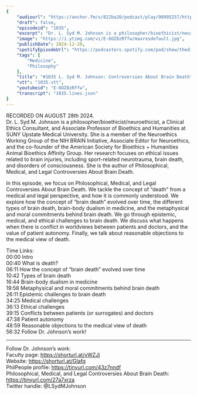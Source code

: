 ```yaml
---
{
	"audiourl": "https://anchor.fm/s/822ba20/podcast/play/90995257/https%3A%2F%2Fd3ctxlq1ktw2nl.cloudfront.net%2Fstaging%2F2024-7-28%2F88fd012a-4d05-2c31-cea2-20cf77b21db7.m4a",
	"draft": false,
	"episodeid": "1035",
	"excerpt": "Dr. L. Syd M. Johnson is a philosopher/bioethicist/neuroethicist, a Clinical Ethics Consultant, and Associate Professor of Bioethics and Humanities at SUNY Upstate Medical University. She is a member of the Neuroethics Working Group of the NIH BRAIN Initiative, Associate Editor for Neuroethics, and the co-founder of the American Society for Bioethics + Humanities Animal Bioethics Affinity Group. Her research focuses on ethical issues related to brain injuries, including sport-related neurotrauma, brain death, and disorders of consciousness. She is the author of Philosophical, Medical, and Legal Controversies About Brain Death.",
	"image": "https://i.ytimg.com/vi/E-6OZ8zRffw/maxresdefault.jpg",
	"publishDate": 2024-12-20,
	"spotifyEpisodeUrl": "https://podcasters.spotify.com/pod/show/thedissenter/episodes/1035-L--Syd-M--Johnson-Controversies-About-Brain-Death-e2nnf3p",
	"tags": [
		"Medicine",
		"Philosophy"
	],
	"title": "#1035 L. Syd M. Johnson: Controversies About Brain Death",
	"vtt": "1035.vtt",
	"youtubeid": "E-6OZ8zRffw",
	"transcript": "1035.lines.json"
}
---
```

RECORDED ON AUGUST 28th 2024.  
Dr. L. Syd M. Johnson is a philosopher/bioethicist/neuroethicist, a Clinical Ethics Consultant, and Associate Professor of Bioethics and Humanities at SUNY Upstate Medical University. She is a member of the Neuroethics Working Group of the NIH BRAIN Initiative, Associate Editor for Neuroethics, and the co-founder of the American Society for Bioethics + Humanities Animal Bioethics Affinity Group. Her research focuses on ethical issues related to brain injuries, including sport-related neurotrauma, brain death, and disorders of consciousness. She is the author of Philosophical, Medical, and Legal Controversies About Brain Death.

In this episode, we focus on Philosophical, Medical, and Legal Controversies About Brain Death. We tackle the concept of “death” from a medical and legal perspective, and how it is commonly understood. We explore how the concept of “brain death” evolved over time, the different types of brain death, brain-body dualism in medicine, and the metaphysical and moral commitments behind brain death. We go through epistemic, medical, and ethical challenges to brain death. We discuss what happens when there is conflict in worldviews between patients and doctors, and the value of patient autonomy. Finally, we talk about reasonable objections to the medical view of death.

Time Links:  
<time>00:00</time> Intro  
<time>00:40</time> What is death?  
<time>06:11</time> How the concept of “brain death” evolved over time  
<time>10:42</time> Types of brain death  
<time>16:44</time> Brain-body dualism in medicine  
<time>19:58</time> Metaphysical and moral commitments behind brain death  
<time>26:11</time> Epistemic challenges to brain death  
<time>34:25</time> Medical challenges  
<time>36:13</time> Ethical challenges  
<time>39:15</time> Conflicts between patients (or surrogates) and doctors  
<time>47:38</time> Patient autonomy  
<time>48:59</time> Reasonable objections to the medical view of death  
<time>56:32</time> Follow Dr. Johnson’s work!

---

Follow Dr. Johnson’s work:  
Faculty page: https://shorturl.at/vWZJj  
Website: https://shorturl.at/Glafq  
PhilPeople profile: https://tinyurl.com/43z7nndf  
Philosophical, Medical, and Legal Controversies About Brain Death: https://tinyurl.com/27a7xrza  
Twitter handle: @LSydMJohnson
